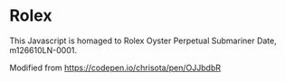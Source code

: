 # Rolex
This Javascript is homaged to Rolex Oyster Perpetual Submariner Date, m126610LN-0001.

Modified from https://codepen.io/chrisota/pen/OJJbdbR
